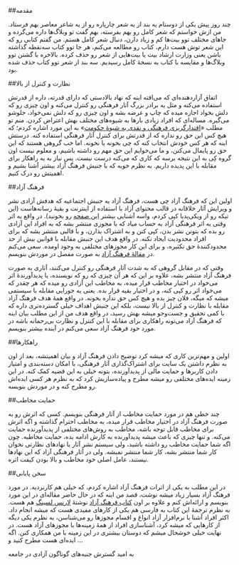 <!-- 
.. title: فرهنگ آزاد و مقابله با نظارت و کنترل از بالا
.. slug: free-culture-1
.. date: 2016-04-19 19:01:13 UTC
.. tags: 
.. category: 
.. link: 
.. description: 
.. type: text
-->

##مقدمه

چند روز پیش یکی از دوستام یه بند از یه شعر چارپاره رو از یه شاعر معاصر بهم فرستاد. من ازش خواستم که شعر کامل رو بهم بفرسته، بهم گفت تو وبلاگ‌ها داره می‌گرده و جاهای مختلف توو بیت‌ها کم و زیاد دارن، دنبال شعر کامل هستم. من گفتم کتابی رو که این شعر توش هست دارم، کتاب رو مطالعه می‌کنم، هر جا توو کتاب سه‌نقطه گذاشته باشن یعنی وزارت ارشاد بیت یا بیت‌هایی از شعر رو حذف کرده. بالاخره با گشتن توو وبلاگ‌ها و مقایسه با کتاب به نسخهٔ کامل رسیدیم. سه بند از شعر توو کتاب حذف شده بود.

##نظارت و کنترل از بالا

اتفاق آزاردهنده‌ای که می‌افته اینه که نهاد بالادستی که دارای قدرته، داره از قدرتش استفاده می‌کنه و مثل یه برادر بزرگ آثار فرهنگی رو کنترل می‌کنه و اون چیزی رو که دلش بخواد اجازه میده که چاپ و عرضه بشه و اون چیزی رو که دلش نمی‌خواد، جلوشو می‌گیره. مساله‌ای که افراد زیادی بارها به شیوه‌های مختلف بهش اعتراض کردن. منم تو مطلب «[اقتدارگریزی فرهنگی و نقدی به شیوهٔ حکومت](https://saeedalijani.github.io/posts/anarchism-1.html)» به این مورد اشاره کردم؛ که هیچ کس این حق رو نداره که از قدرتش برای کنترل آثار فرهنگی استفاده کنه. درستش اینه که هر کس خودش انتخاب کنه که چی بخونه یا نخونه. اما خب گروهی هستند که این حق رو پایمال می‌کنن، و ما می‌خوایم این حق مهم رو داشته باشیم، و معلوم نیست اون گروه کِی به این نتیجه برسه که کاری که می‌کنه درست نیست. پس نیاز به یه راهکار برای مقابله با این پدیده داریم. به نظرم خوبه که با جنیش فرهنگ آزاد بیشتر آشنا بشیم و اهمیتش رو درک کنیم.

##فرهنگ آزاد

اولین این که فرهنگ آزاد چی هست، فرهنگ آزاد یه جنبش اجتماعیه که هدفش آزادی نشر و ویرایش آثار خلاقانه در قالب محتوای آزاد با استفاده از اینترنت و بقیهٔ رسانه‌هاست (این تیکه رو از ویکی‌پدیا کپی کردم، واسه آشنایی بیشتر [این صفحه](https://fa.wikipedia.org/wiki/%D8%AC%D9%86%D8%A8%D8%B4_%D9%81%D8%B1%D9%87%D9%86%DA%AF_%D8%A2%D8%B2%D8%A7%D8%AF) رو بخونید). در واقع یه اثر وقتی یه اثر فرهنگی آزاد به حساب میاد که با مجوزی منتشر بشه که به افراد این آزادی رو بده که بتونن نشر بدن، کپی کنن و به اشتراک بذارن، و با قالبی منتشر بشه که برای افراد محدودیت ایجاد نکنه. در واقع هدف این جنبش مقابله با قوانین بیش از حد محدودکنندهٔ حق تکثیره، و برای این کار مجوزهای مختلفی به وجود اومده. سعی می‌کنم در [مقالهٔ فرهنگ آزاد](https://wiki.lfkf.org/%D9%81%D8%B1%D9%87%D9%86%DA%AF_%D8%A2%D8%B2%D8%A7%D8%AF) به صورت مفصل در موردش بنویسم.

وقتی که در مقابل گروهی که به شدت آثار فرهنگی رو کنترل می‌کنند، آثاری به صورت فرهنگ آزاد منتشر بشه، علاوه بر این که هر آن چیزی که رو که نویسنده، یا پدیدآورندهٔ اثر می‌خواد در اختیار مخاطب قرار میده، به مخاطب این آزادی رو میده که هر چقدر که می‌خواد اثر رو کپی کنه، و در اختیار بقیه قرار بده. یعنی یه جورایی مقابله با سیستمی میشه که میگه، فلان چیز بده و هیچ کس حق نداره بخونه.
در واقع همهٔ هدف فرهنگ آزاد مقابله با نظارت و کنترل از بالا نیست، بلکه این جنبش اهداف خیلی گسترده‌تری داره که با کمی تحقیق و جست‌وجو میشه بهش رسید، در واقع هدف من از این مطلب بیان اینه که فرهنگ آزاد می‌تونه راهکاری برای مقابله با این کنترل و نظارت بی‌رحمانه باشه در مورد خود فرهنگ آزاد سعی می‌کنم در آینده بیشتر بنویسم.

##راهکارها

اولین و مهم‌ترین کاری که میشه کرد توضیح دادن فرهنگ آزاد و بیان اهمیتشه، بعد از اون به نظرم داشتن یک سایت برای اشتراک‌‌گذاری آثار فرهنگی، با امکان دسته‌بندی و امتیاز دادن کاربرها و حمایت مالی از پدیدآورنده، بتونه خیلی به این قضیه کمک کنه. در این زمینه ایده‌های مختلفی رو میشه مطرح و پیاده‌سازیش کرد که به نظرم هر کسی ایده‌اش رو مطرح کنه و در موردش بنویسه.


##حمایت مخاطب

چند خطی هم در مورد حمایت مخاطب از آثار فرهنگی بنویسم. کسی که اثرش رو به صورت فرهنگ آزاد در اختیار مخاطب قرار میده، به مخاطب احترام گذاشته و اگه اثرش برای مخاطب قابل توجه باشه، مخاطب به روش‌های مختلفی از پدیدآورنده حمایت می‌کنه. و تنها چیزی که باعث میشه پدیدآورنده به کارش ادامه بده، حمایت مخاطبه. چون اگه شما حمایت مخاطب رو داشته باشید، ولی سیستم نشر آثار یا نهادهای نظارتی نخوان کار شما منتشر بشه، کار شما منتشر نمیشه. ولی در آثار فرهنگی آزاد که این نهادها نیستند، عامل اصلی خود مخاطب و بالا بودن کیفت اثره.

##سخن پایانی

در این مطلب به یکی از اثرات فرهنگ آزاد اشاره کردم، که خیلی هم کاربردیه. در مورد فرهنگ آزاد بسیار زیاد میشه نوشت، قصد من اینه که در حال حاضر مقاله‌ای در این مورد بنویسم و ارائه‌اش کنم و علاوه بر اون [کتاب فرهنگ آزاد](https://fa.wikipedia.org/wiki/%D9%81%D8%B1%D9%87%D9%86%DA%AF_%D8%A2%D8%B2%D8%A7%D8%AF_%28%DA%A9%D8%AA%D8%A7%D8%A8%29) نوشتهٔ [لارنس لسینگ](https://fa.wikipedia.org/wiki/%D9%84%D8%A7%D8%B1%D9%86%D8%B3_%D9%84%D8%B3%DB%8C%DA%AF) هم هست. به نظرم ترجمهٔ این کتاب به فارسی هم یکی از کارهای مفیدی هست که میشه انجام داد. اکثر افراد آشنا با نرم‌افزار آزاد انواع و اقسام مجوزها رو می‌شناسن، به نظرم یکی دیگه از کارهایی که میشه کرد، آشناسازی افراد از همهٔ زمینه‌ها با مجوزهای آزاد هست. در نهایت خیلی خوشحال میشم که دوستان بیشتری در این زمینه با من همکاری کنن. اگه ایده‌ای هست مطرح کنید و ...

به امید گسترش جنبه‌های گوناگون آزادی در جامعه
